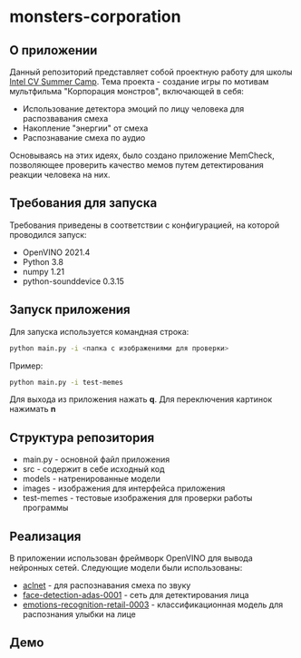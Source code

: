 # monsters-corporation

## О приложении

Данный репозиторий представляет собой проектную работу для школы [Intel CV Summer Camp](https://github.com/itlab-vision/CV-SUMMER-CAMP-2021). Тема проекта - создание игры по мотивам мультфильма "Корпорация монстров", включающей в себя:
- Использование детектора эмоций по лицу человека для распозвавания смеха
- Накопление "энергии" от смеха
- Распознавание смеха по аудио

Основываясь на этих идеях, было создано приложение MemCheck, позволяющее проверить качество мемов путем детектирования реакции человека на них.

## Требования для запуска

Требования приведены в соответствии с конфигурацией, на которой проводился запуск:
- OpenVINO 2021.4
- Python 3.8
- numpy 1.21
- python-sounddevice 0.3.15

## Запуск приложения
Для запуска используется командная строка:
```sh
python main.py -i <папка с изображениями для проверки>
```

Пример:
```sh
python main.py -i test-memes
```
Для выхода из приложения нажать **q**. Для переключения картинок нажимать **n**


## Структура репозитория
- main.py - основной файл приложения
- src - содержит в себе исходный код
- models - натренированные модели
- images - изображения для интерфейса приложения
- test-memes - тестовые изображения для проверки работы программы

## Реализация

В приложении использован фреймворк OpenVINO для вывода нейронных сетей. Следующие модели были использованы:
- [aclnet](https://docs.openvinotoolkit.org/2021.1/omz_models_public_aclnet_aclnet.html) - для распознавания смеха по звуку
- [face-detection-adas-0001](https://docs.openvinotoolkit.org/2021.2/omz_models_intel_face_detection_adas_0001_description_face_detection_adas_0001.html) - сеть для детектирования лица
- [emotions-recognition-retail-0003](https://docs.openvinotoolkit.org/latest/omz_models_model_emotions_recognition_retail_0003.html) - классификационная модель для распознания улыбки на лице

## Демо

